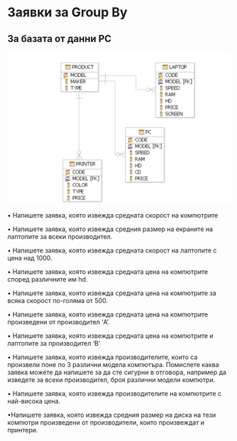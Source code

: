 # Заявки за Group By

## За базата от данни PC
![Schema](pc_schema.png)


• Напишете заявка, която извежда средната скорост на компютрите

• Напишете заявка, която извежда средния размер на екраните на лаптопите за
всеки производител.

• Напишете заявка, която извежда средната скорост на лаптопите с цена над 1000.

• Напишете заявка, която извежда средната цена на компютрите според различните им hd.

• Напишете заявка, която извежда средната цена на компютрите за всяка скорост по-голяма от 500.

• Напишете заявка, която извежда средната цена на компютрите произведени от производител ‘A’.

• Напишете заявка, която извежда средната цена на компютрите и лаптопите за производител ‘B’

• Напишете заявка, която извежда производителите, които са произвели поне по 3 различни модела компютъра. Помислете каква заявка можете да напишете за да сте сигурни в отговора, например да изведете за всеки производител, броя различни модели компютри.

• Напишете заявка, която извежда производителите на компютрите с най-висока цена.

•Напишете заявка, която извежда средния размер на диска на тези компютри произведени от производители, които произвеждат и принтери.
